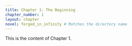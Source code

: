 ```yaml
---
title: Chapter 1: The Beginning
chapter_number: 1
layout: chapter
novel: forged_in_infinity # Matches the directory name
---
```


This is the content of Chapter 1.